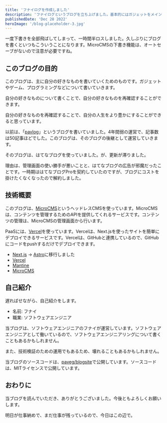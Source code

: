 ```yaml
---
title: 'フナイログを作成しました'
description: 'フナイログというブログを立ち上げました。基本的にはガジェットをメインとしつつも雑多な記事や興味のあるモノ・コトについて綴っていきます。'
publishedDate: 'Dec 28 2022'
heroImage: '/blog-placeholder-3.jpg'
---
```


一度下書きを全部飛ばしてしまって、一時間半ロスしました。久しぶりにブログを書くといつもこういうことになります。MicroCMSの下書き機能は、オートセーブがないので注意が必要ですね。

## このブログの目的

このブログは、主に自分の好きなものを書いていくためのものです。ガジェットやゲーム、プログラミングなどについて書いていきます。

自分の好きなものについて書くことで、自分の好きなものを再確認することができます。

自分の好きなものを再確認することで、自分の人生をより豊かにすることができると思っています。

以前は、「[pavlog](https://paveg.hatenablog.com/)」というブログを書いていました。4年間弱の運営で、記事数は50記事ほどでした。このブログは、そのブログの後継として運営していきます。

そのブログは、はてなブログを使っていました。が、更新が滞りました。

理由は、管理画面の使い勝手が悪いことと、はてなブログの広告が邪魔だったことです。一時期ははてなブログProを契約していたのですが、ブログにコストを掛けたくなくなったので解約しました。

## 技術概要

このブログは、[MicroCMS](https://microcms.io/)というヘッドレスCMSを使っています。MicroCMSは、コンテンツを管理するためのAPIを提供してくれるサービスです。コンテンツの管理は、MicroCMSの管理画面から行います。

PaaSには、[Vercel](https://vercel.com/)を使っています。Vercelは、Next.jsを使ったサイトを簡単にデプロイできるサービスです。Vercelは、GitHubと連携しているので、GitHubにコードをpushするだけでデプロイできます。

- [Next.js](https://nextjs.org/) -> [Astro](https://astro.build/)に移行しました
- [Vercel](https://vercel.com/)
- [Mantine](https://mantine.dev/)
- [MicroCMS](https://microcms.io/)

## 自己紹介

遅ればせながら、自己紹介をします。

- 名前: フナイ
- 職業: ソフトウェアエンジニア

当ブログは、ソフトウェアエンジニアのフナイが運営しています。ソフトウェアエンジニアとして働いているので、ソフトウェアエンジニアリングについて書くこともあるかもしれません。

また、技術検証のための運用でもあるため、壊れることもあるかもしれません。

当ブログのソースコードは、[paveg/blogsite](https://github.com/paveg/blogsite)で公開しています。ソースコードは、MITライセンスで公開しています。

## おわりに

当ブログを読んでいただき、ありがとうございました。今後ともよろしくお願いします。

明日が仕事納めで、まだ仕事が残っているので、今日はこの辺で。
